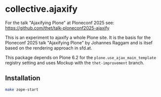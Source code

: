 # collective.ajaxify

For the talk "Ajaxifying Plone" at Ploneconf 2025 see:
https://github.com/thet/talk-ploneconf2025-ajaxify


This is an experiment to ajaxify a whole Plone site.
It is the basis for the Ploneconf 2025 talk "Ajaxifying Plone" by Johannes Raggam and is itsef based on the rendering approach in sfd.at.

This package depends on Plone 6.2 for the `plone.use_ajax_main_template` registry setting and uses Mockup with the `thet-improvement` branch.


## Installation

```bash
make zope-start
```

